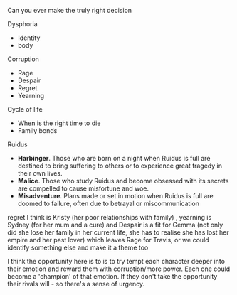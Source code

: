 
Can you ever make the truly right decision

Dysphoria
- Identity
- body

Corruption
- Rage
- Despair
- Regret
- Yearning

Cycle of life
- When is the right time to die
- Family bonds

Ruidus 
- **Harbinger**. Those who are born on a night when Ruidus is full are destined to bring suffering to others or to experience great tragedy in their own lives.
- **Malice**. Those who study Ruidus and become obsessed with its secrets are compelled to cause misfortune and woe.
- **Misadventure**. Plans made or set in motion when Ruidus is full are doomed to failure, often due to betrayal or miscommunication

regret I think is Kristy (her poor relationships with family) , yearning is Sydney (for her mum and a cure) and Despair is a fit for Gemma (not only did she lose her family in her current life, she has to realise she has lost her empire and her past lover) which leaves Rage for Travis, or we could identify something else and make it a theme too

I think the opportunity here is to is to try tempt each character deeper into their emotion and reward them with corruption/more power. Each one could become a 'champion' of that emotion. If they don't take the opportunity their rivals will - so there's a sense of urgency.